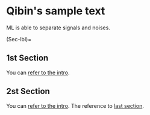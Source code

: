 # Qibin's sample text

ML is able to separate signals and noises.

(Sec-lbl)=
## 1st Section

You can [refer to the intro](intro.md).


## 2st Section

You can [refer to the intro](intro.md).
The reference to [last section](Sec-lbl).
